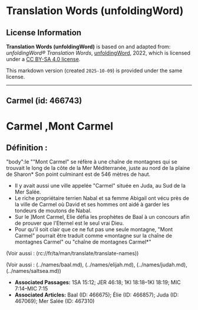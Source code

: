 # Translation Words (unfoldingWord)

## License Information

**Translation Words (unfoldingWord)** is based on and adapted from: _unfoldingWord® Translation Words_, [unfoldingWord](https://unfoldingword.org/utw), 2022, which is licensed under a [CC BY-SA 4.0 license](https://creativecommons.org/licenses/by-sa/4.0/legalcode.en).

This markdown version (created `2025-10-09`) is provided under the same license.



--------------------------------

## Carmel (id: 466743)

Carmel ,Mont Carmel
===================

Définition :
------------

"body":le ""Mont Carmel" se réfère à une chaîne de montagnes qui se trouvait le long de la côte de la Mer Méditerranée, juste au nord de la plaine de Sharon\* Son point culminant est de 546 mètres de haut.

* Il y avait aussi une ville appelée "Carmel" située en Juda, au Sud de la Mer Salée.
* Le riche propriétaire terrien Nabal et sa femme Abigail ont vécu près de la ville de Carmel où David et ses hommes ont aidé à garder les tondeurs de moutons de Nabal.
* Sur le ]Mont Carmel, Elie défia les prophètes de Baal à un concours afin de prouver que l'Eternel est le seul vrai Dieu.
* Pour qu'il soit clair que ce ne fut pas une seule montagne, "Mont Carmel" pourrait être traduit comme «montagne sur la chaîne de montagnes Carmel" ou "chaîne de montagnes Carmel\*"

(Voir aussi : (rc://fr/ta/man/translate/translate\-names))

(Voir aussi : (../names/baal.md), (../names/elijah.md), (../names/judah.md), (../names/saltsea.md))

* **Associated Passages:** 1SA 15:12; JER 46:18; 1KI 18:18–1KI 18:19; MIC 7:14–MIC 7:15
* **Associated Articles:** Baal (ID: 466675); Élie (ID: 466857); Juda (ID: 467069); Mer Salée (ID: 467310)

